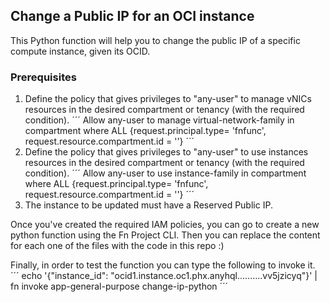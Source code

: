 ## Change a Public IP for an OCI instance

This Python function will help you to change the public IP of a specific compute instance, given its OCID.

### Prerequisites
1. Define the policy that gives privileges to "any-user" to manage vNICs resources in the desired compartment or tenancy (with the required condition).
´´´
Allow any-user to manage virtual-network-family in compartment <compartment-name> where ALL {request.principal.type= 'fnfunc', request.resource.compartment.id = '<compartment-ocid>'}
´´´
2. Define the policy that gives privileges to "any-user" to use instances resources in the desired compartment or tenancy (with the required condition).
´´´
Allow any-user to use instance-family in compartment <compartment-name> where ALL {request.principal.type= 'fnfunc', request.resource.compartment.id = '<compartment-ocid>'}
´´´
3. The instance to be updated must have a Reserved Public IP.

Once you've created the required IAM policies, you can go to create a new python function using the Fn Project CLI. Then you can replace the content for each one of the files with the code in this repo :)

Finally, in order to test the function you can type the following to invoke it.
´´´
echo '{"instance_id": "ocid1.instance.oc1.phx.anyhql..........vv5jzicyq"}' | fn invoke app-general-purpose change-ip-python
´´´
